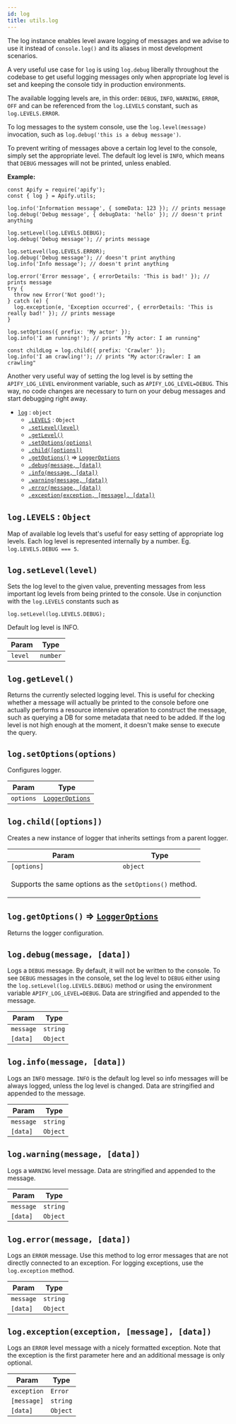 ```yaml
---
id: log
title: utils.log
---
```


<a name="log"></a>

The log instance enables level aware logging of messages and we advise to use it instead of `console.log()` and its aliases in most development
scenarios.

A very useful use case for `log` is using `log.debug` liberally throughout the codebase to get useful logging messages only when appropriate log level
is set and keeping the console tidy in production environments.

The available logging levels are, in this order: `DEBUG`, `INFO`, `WARNING`, `ERROR`, `OFF` and can be referenced from the `log.LEVELS` constant, such
as `log.LEVELS.ERROR`.

To log messages to the system console, use the `log.level(message)` invocation, such as `log.debug('this is a debug message')`.

To prevent writing of messages above a certain log level to the console, simply set the appropriate level. The default log level is `INFO`, which
means that `DEBUG` messages will not be printed, unless enabled.

**Example:**

```
const Apify = require('apify');
const { log } = Apify.utils;

log.info('Information message', { someData: 123 }); // prints message
log.debug('Debug message', { debugData: 'hello' }); // doesn't print anything

log.setLevel(log.LEVELS.DEBUG);
log.debug('Debug message'); // prints message

log.setLevel(log.LEVELS.ERROR);
log.debug('Debug message'); // doesn't print anything
log.info('Info message'); // doesn't print anything

log.error('Error message', { errorDetails: 'This is bad!' }); // prints message
try {
  throw new Error('Not good!');
} catch (e) {
  log.exception(e, 'Exception occurred', { errorDetails: 'This is really bad!' }); // prints message
}

log.setOptions({ prefix: 'My actor' });
log.info('I am running!'); // prints "My actor: I am running"

const childLog = log.child({ prefix: 'Crawler' });
log.info('I am crawling!'); // prints "My actor:Crawler: I am crawling"
```

Another very useful way of setting the log level is by setting the `APIFY_LOG_LEVEL` environment variable, such as `APIFY_LOG_LEVEL=DEBUG`. This way,
no code changes are necessary to turn on your debug messages and start debugging right away.

-   [`log`](#log) : `object`
    -   [`.LEVELS`](#log.LEVELS) : `Object`
    -   [`.setLevel(level)`](#log.setLevel)
    -   [`.getLevel()`](#log.getLevel)
    -   [`.setOptions(options)`](#log.setOptions)
    -   [`.child([options])`](#log.child)
    -   [`.getOptions()`](#log.getOptions) ⇒ [`LoggerOptions`](../typedefs/loggeroptions)
    -   [`.debug(message, [data])`](#log.debug)
    -   [`.info(message, [data])`](#log.info)
    -   [`.warning(message, [data])`](#log.warning)
    -   [`.error(message, [data])`](#log.error)
    -   [`.exception(exception, [message], [data])`](#log.exception)

<a name="log.LEVELS"></a>

## `log.LEVELS` : `Object`

Map of available log levels that's useful for easy setting of appropriate log levels. Each log level is represented internally by a number. Eg.
`log.LEVELS.DEBUG === 5`.

<a name="log.setLevel"></a>

## `log.setLevel(level)`

Sets the log level to the given value, preventing messages from less important log levels from being printed to the console. Use in conjunction with
the `log.LEVELS` constants such as

```
log.setLevel(log.LEVELS.DEBUG);
```

Default log level is INFO.

<table>
<thead>
<tr>
<th>Param</th><th>Type</th>
</tr>
</thead>
<tbody>
<tr>
<td><code>level</code></td><td><code>number</code></td>
</tr>
<tr>
</tr></tbody>
</table>
<a name="log.getLevel"></a>

## `log.getLevel()`

Returns the currently selected logging level. This is useful for checking whether a message will actually be printed to the console before one
actually performs a resource intensive operation to construct the message, such as querying a DB for some metadata that need to be added. If the log
level is not high enough at the moment, it doesn't make sense to execute the query.

<a name="log.setOptions"></a>

## `log.setOptions(options)`

Configures logger.

<table>
<thead>
<tr>
<th>Param</th><th>Type</th>
</tr>
</thead>
<tbody>
<tr>
<td><code>options</code></td><td><code><a href="../typedefs/loggeroptions">LoggerOptions</a></code></td>
</tr>
<tr>
</tr></tbody>
</table>
<a name="log.child"></a>

## `log.child([options])`

Creates a new instance of logger that inherits settings from a parent logger.

<table>
<thead>
<tr>
<th>Param</th><th>Type</th>
</tr>
</thead>
<tbody>
<tr>
<td><code>[options]</code></td><td><code>object</code></td>
</tr>
<tr>
<td colspan="3"><p>Supports the same options as the <code>setOptions()</code> method.</p>
</td></tr></tbody>
</table>
<a name="log.getOptions"></a>

## `log.getOptions()` ⇒ [`LoggerOptions`](../typedefs/loggeroptions)

Returns the logger configuration.

<a name="log.debug"></a>

## `log.debug(message, [data])`

Logs a `DEBUG` message. By default, it will not be written to the console. To see `DEBUG` messages in the console, set the log level to `DEBUG` either
using the `log.setLevel(log.LEVELS.DEBUG)` method or using the environment variable `APIFY_LOG_LEVEL=DEBUG`. Data are stringified and appended to the
message.

<table>
<thead>
<tr>
<th>Param</th><th>Type</th>
</tr>
</thead>
<tbody>
<tr>
<td><code>message</code></td><td><code>string</code></td>
</tr>
<tr>
</tr><tr>
<td><code>[data]</code></td><td><code>Object</code></td>
</tr>
<tr>
</tr></tbody>
</table>
<a name="log.info"></a>

## `log.info(message, [data])`

Logs an `INFO` message. `INFO` is the default log level so info messages will be always logged, unless the log level is changed. Data are stringified
and appended to the message.

<table>
<thead>
<tr>
<th>Param</th><th>Type</th>
</tr>
</thead>
<tbody>
<tr>
<td><code>message</code></td><td><code>string</code></td>
</tr>
<tr>
</tr><tr>
<td><code>[data]</code></td><td><code>Object</code></td>
</tr>
<tr>
</tr></tbody>
</table>
<a name="log.warning"></a>

## `log.warning(message, [data])`

Logs a `WARNING` level message. Data are stringified and appended to the message.

<table>
<thead>
<tr>
<th>Param</th><th>Type</th>
</tr>
</thead>
<tbody>
<tr>
<td><code>message</code></td><td><code>string</code></td>
</tr>
<tr>
</tr><tr>
<td><code>[data]</code></td><td><code>Object</code></td>
</tr>
<tr>
</tr></tbody>
</table>
<a name="log.error"></a>

## `log.error(message, [data])`

Logs an `ERROR` message. Use this method to log error messages that are not directly connected to an exception. For logging exceptions, use the
`log.exception` method.

<table>
<thead>
<tr>
<th>Param</th><th>Type</th>
</tr>
</thead>
<tbody>
<tr>
<td><code>message</code></td><td><code>string</code></td>
</tr>
<tr>
</tr><tr>
<td><code>[data]</code></td><td><code>Object</code></td>
</tr>
<tr>
</tr></tbody>
</table>
<a name="log.exception"></a>

## `log.exception(exception, [message], [data])`

Logs an `ERROR` level message with a nicely formatted exception. Note that the exception is the first parameter here and an additional message is only
optional.

<table>
<thead>
<tr>
<th>Param</th><th>Type</th>
</tr>
</thead>
<tbody>
<tr>
<td><code>exception</code></td><td><code>Error</code></td>
</tr>
<tr>
</tr><tr>
<td><code>[message]</code></td><td><code>string</code></td>
</tr>
<tr>
</tr><tr>
<td><code>[data]</code></td><td><code>Object</code></td>
</tr>
<tr>
</tr></tbody>
</table>
